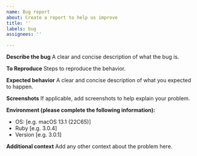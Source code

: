 ```yaml
---
name: Bug report
about: Create a report to help us improve
title: ''
labels: bug
assignees: ''

---
```


**Describe the bug**
A clear and concise description of what the bug is.

**To Reproduce**
Steps to reproduce the behavior.

**Expected behavior**
A clear and concise description of what you expected to happen.

**Screenshots**
If applicable, add screenshots to help explain your problem.

**Environment (please complete the following information):**
 - OS: [e.g. macOS 13.1 (22C65)]
 - Ruby [e.g. 3.0.4]
 - Version [e.g. 3.0.1]

**Additional context**
Add any other context about the problem here.
